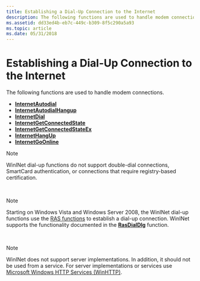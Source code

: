 ```yaml
---
title: Establishing a Dial-Up Connection to the Internet
description: The following functions are used to handle modem connections.
ms.assetid: dd33ed4b-eb7c-449c-b309-8f5c290a5a93
ms.topic: article
ms.date: 05/31/2018
---
```


# Establishing a Dial-Up Connection to the Internet

The following functions are used to handle modem connections.

-   [**InternetAutodial**](https://msdn.microsoft.com/library/Aa384336(v=VS.85).aspx)
-   [**InternetAutodialHangup**](https://msdn.microsoft.com/library/Aa384340(v=VS.85).aspx)
-   [**InternetDial**](https://msdn.microsoft.com/library/Aa384587(v=VS.85).aspx)
-   [**InternetGetConnectedState**](https://msdn.microsoft.com/library/Aa384702(v=VS.85).aspx)
-   [**InternetGetConnectedStateEx**](https://msdn.microsoft.com/library/Aa384705(v=VS.85).aspx)
-   [**InternetHangUp**](https://msdn.microsoft.com/library/Aa384737(v=VS.85).aspx)
-   [**InternetGoOnline**](https://msdn.microsoft.com/library/Aa384734(v=VS.85).aspx)

> [!Note]  
> WinINet dial-up functions do not support double-dial connections, SmartCard authentication, or connections that require registry-based certification.

 

> [!Note]  
> Starting on Windows Vista and Windows Server 2008, the WinINet dial-up functions use the [RAS functions](https://docs.microsoft.com/windows/desktop/RRAS/remote-access-service-functions) to establish a dial-up connection. WinINet supports the functionality documented in the [**RasDialDlg**](https://docs.microsoft.com/windows/desktop/api/rasdlg/nf-rasdlg-rasdialdlga) function.

 

> [!Note]  
> WinINet does not support server implementations. In addition, it should not be used from a service. For server implementations or services use [Microsoft Windows HTTP Services (WinHTTP)](https://docs.microsoft.com/windows/desktop/WinHttp/winhttp-start-page).

 

 

 




